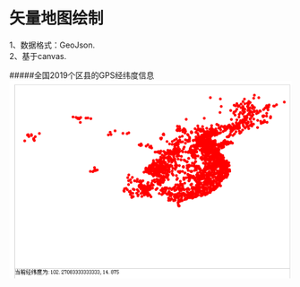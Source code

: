 矢量地图绘制
====
1、数据格式：GeoJson.    
2、基于canvas.   

#####全国2019个区县的GPS经纬度信息
![GPS png](./images/GPS.Png)


